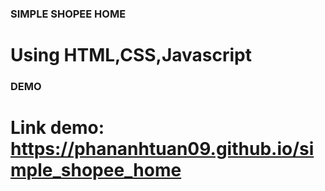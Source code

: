 ### SIMPLE SHOPEE HOME
# Using HTML,CSS,Javascript
### DEMO
# Link demo: https://phananhtuan09.github.io/simple_shopee_home
